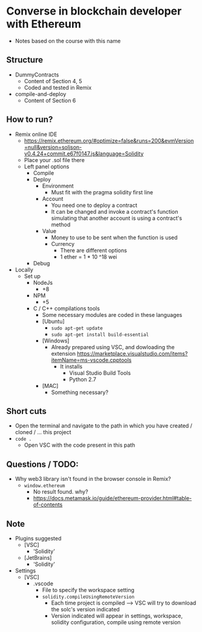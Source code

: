 # Converse in blockchain developer with Ethereum
* Notes based on the course with this name

## Structure
* DummyContracts
  * Content of Section 4, 5
  * Coded and tested in Remix
* compile-and-deploy
  * Content of Section 6

    
## How to run?
* Remix online IDE
    * https://remix.ethereum.org/#optimize=false&runs=200&evmVersion=null&version=soljson-v0.4.24+commit.e67f0147.js&language=Solidity
    * Place your .sol file there
    * Left panel options
        * Compile
        * Deploy
            * Environment
                * Must fit with the pragma solidity first line
            * Account
                * You need one to deploy a contract
                * It can be changed and invoke a contract's function simulating that another account is using a contract's method
            * Value
                * Money to use to be sent when the function is used
                * Currency
                    * There are different options
                    * 1 ether = 1 * 10 ^18 wei
        * Debug
* Locally
    * Set up
        * NodeJs
            * +8
        * NPM
            * +5
        * C / C++ compilations tools
            * Some necessary modules are coded in these languages
            * [Ubuntu]
                * `sudo apt-get update`
                * `sudo apt-get install build-essential`
            * [Windows]
                * Already prepared using VSC, and dowloading the extension https://marketplace.visualstudio.com/items?itemName=ms-vscode.cpptools
                    * It installs
                        * Visual Studio Build Tools
                        * Python 2.7
            * [MAC]
                * Something necessary?

## Short cuts
* Open the terminal and navigate to the path in which you have created / cloned / ... this project
* `code .`
    * Open VSC with the code present in this path

## Questions / TODO:
* Why web3 library isn't found in the browser console in Remix?
    * `window.ethereum`
        * No result found. why?
        * https://docs.metamask.io/guide/ethereum-provider.html#table-of-contents

## Note
* Plugins suggested
    * [VSC]
        * 'Solidity'
    * [JetBrains]
        * 'Solidity'
* Settings
  * [VSC]
    * .vscode
      * File to specify the workspace setting
      * `solidity.compileUsingRemoteVersion` 
        * Each time project is compiled --> VSC will try to download the solc's version indicated
        * Version indicated will appear in settings, workspace, solidity configuration, compile using remote version
